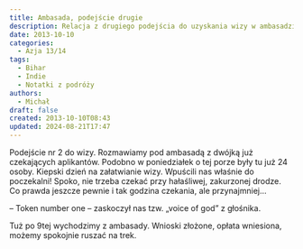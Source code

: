 ```yaml
---
title: Ambasada, podejście drugie
description: Relacja z drugiego podejścia do uzyskania wizy w ambasadzie, gdzie Michał i towarzysze czekają na złożenie wniosków, aby móc wyruszyć na trek.
date: 2013-10-10
categories:
  - Azja 13/14
tags:
  - Bihar
  - Indie
  - Notatki z podróży
authors:
  - Michał
draft: false
created: 2013-10-10T08:43
updated: 2024-08-21T17:47
---
```

Podejście nr 2 do wizy. Rozmawiamy pod ambasadą z dwójką już czekających aplikantów. Podobno w poniedziałek o tej porze były tu już 24 osoby. Kiepski dzień na załatwianie wizy. Wpuścili nas właśnie do poczekalni! Spoko, nie trzeba czekać przy hałaśliwej, zakurzonej drodze. Co prawda jeszcze pewnie i tak godzina czekania, ale przynajmniej…

– Token number one – zaskoczył nas tzw. „voice of god” z głośnika.

Tuż po 9tej wychodzimy z ambasady. Wnioski złożone, opłata wniesiona, możemy spokojnie ruszać na trek.